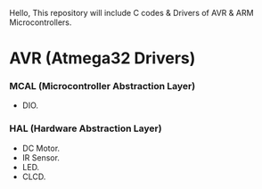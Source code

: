 Hello, This repository will include C codes & Drivers of AVR & ARM Microcontrollers.
# AVR (Atmega32 Drivers)
  ### MCAL (Microcontroller Abstraction Layer)
-  DIO.
  ### HAL (Hardware Abstraction Layer)
- DC Motor.
- IR Sensor.
- LED.
- CLCD.
